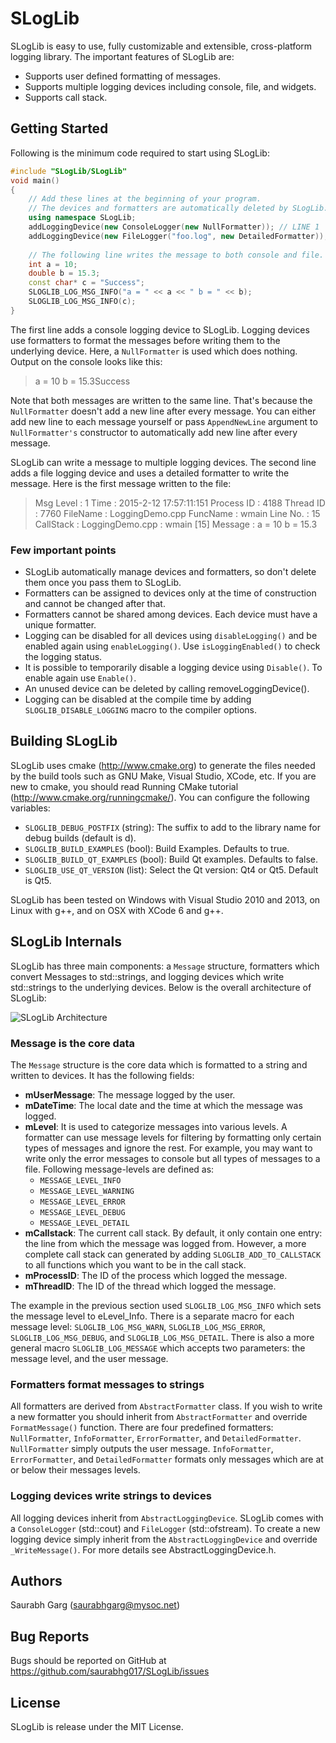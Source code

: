 # SLogLib
SLogLib is easy to use, fully customizable and extensible, cross-platform logging library. The important features of SLogLib are:

* Supports user defined formatting of messages.
* Supports multiple logging devices including console, file, and widgets.
* Supports call stack.

## Getting Started
Following is the minimum code required to start using SLogLib:

~~~c++
#include "SLogLib/SLogLib"
void main()
{
	// Add these lines at the beginning of your program.
	// The devices and formatters are automatically deleted by SLogLib.
	using namespace SLogLib;
	addLoggingDevice(new ConsoleLogger(new NullFormatter)); // LINE 1
	addLoggingDevice(new FileLogger("foo.log", new DetailedFormatter));	 // LINE 2
	
	// The following line writes the message to both console and file.
	int a = 10;
	double b = 15.3;
	const char* c = "Success";
	SLOGLIB_LOG_MSG_INFO("a = " << a << " b = " << b);
	SLOGLIB_LOG_MSG_INFO(c);
}
~~~

The first line adds a console logging device to SLogLib. Logging devices use formatters to format the messages before writing them to the underlying device. Here, a `NullFormatter` is used which does nothing. Output on the console looks like this:
> a = 10 b = 15.3Success

Note that both messages are written to the same line. That's because the `NullFormatter` doesn't add a new line after every message. You can either add new line to each message yourself or pass `AppendNewLine` argument to `NullFormatter's` constructor to automatically add new line after every message.

SLogLib can write a message to multiple logging devices. The second line adds a file logging device and uses a detailed formatter to write the message. Here is the first message written to the file:
> Msg Level  : 1
> Time       : 2015-2-12 17:57:11:151
> Process ID : 4188
> Thread ID  : 7760
> FileName   : LoggingDemo.cpp
> FuncName   : wmain
> Line No.   : 15
> CallStack  : LoggingDemo.cpp : wmain [15]
> Message    : a = 10 b = 15.3

### Few important points
* SLogLib automatically manage devices and formatters, so don't delete them once you pass them to SLogLib.
* Formatters can be assigned to devices only at the time of construction and cannot be changed after that.
* Formatters cannot be shared among devices. Each device must have a unique formatter.
* Logging can be disabled for all devices using `disableLogging()` and be enabled again using `enableLogging()`. Use `isLoggingEnabled()` to check the logging status.
* It is possible to temporarily disable a logging device using `Disable()`. To enable again use `Enable()`.
* An unused device can be deleted by calling removeLoggingDevice().
* Logging can be disabled at the compile time by adding `SLOGLIB_DISABLE_LOGGING` macro to the compiler options.

## Building SLogLib
SLogLib uses cmake (http://www.cmake.org) to generate the files needed by the build tools such as GNU Make, Visual Studio, XCode, etc. If you are new to cmake, you should read Running CMake tutorial (http://www.cmake.org/runningcmake/). You can configure the following variables:

* `SLOGLIB_DEBUG_POSTFIX` (string): The suffix to add to the library name for debug builds (default is d).
* `SLOGLIB_BUILD_EXAMPLES` (bool): Build Examples. Defaults to true.
* `SLOGLIB_BUILD_QT_EXAMPLES` (bool): Build Qt examples. Defaults to false.
* `SLOGLIB_USE_QT_VERSION` (list): Select the Qt version: Qt4 or Qt5. Default is Qt5.

SLogLib has been tested on Windows with Visual Studio 2010 and 2013, on Linux with g++, and on OSX with XCode 6 and g++.

## SLogLib Internals
SLogLib has three main components: a `Message` structure, formatters which convert Messages to  std::strings, and logging devices which write std::strings to the underlying devices. Below is the overall architecture of SLogLib: 

![SLogLib Architecture](/doc/SLogLib-Architecture.jpg)

### Message is the core data
The `Message` structure is the core data which is formatted to a string and written to devices. It has the following fields:

* **mUserMessage**: The message logged by the user.
* **mDateTime**: The local date and the time at which the message was logged. 
* **mLevel**: It is used to categorize messages into various levels. A formatter can use message levels for filtering by formatting only certain types of messages and ignore the rest. For example, you may want to write only the error messages to console but all types of messages to a file. Following message-levels are defined as:
  * `MESSAGE_LEVEL_INFO`
  * `MESSAGE_LEVEL_WARNING`
  * `MESSAGE_LEVEL_ERROR`
  * `MESSAGE_LEVEL_DEBUG`
  * `MESSAGE_LEVEL_DETAIL`
* **mCallstack**: The current call stack. By default, it only contain one entry: the line from which the message was logged from. However, a more complete call stack can generated by adding `SLOGLIB_ADD_TO_CALLSTACK` to all functions which you want to be in the call stack.
* **mProcessID**: The ID of the process which logged the message.
* **mThreadID**: The ID of the thread which logged the message.

The example in the previous section used `SLOGLIB_LOG_MSG_INFO` which sets the message level to eLevel_Info. There is a separate macro for each message level: `SLOGLIB_LOG_MSG_WARN`, `SLOGLIB_LOG_MSG_ERROR`, `SLOGLIB_LOG_MSG_DEBUG`, and `SLOGLIB_LOG_MSG_DETAIL`. There is also a more general macro `SLOGLIB_LOG_MESSAGE` which accepts two parameters: the message level, and the user message.

### Formatters format messages to strings
All formatters are derived from `AbstractFormatter` class. If you wish to write a new formatter you should inherit from `AbstractFormatter` and override `FormatMessage()` function. There are four predefined formatters: `NullFormatter`, `InfoFormatter`, `ErrorFormatter`, and `DetailedFormatter`. `NullFormatter` simply outputs the user message. `InfoFormatter`, `ErrorFormatter`, and `DetailedFormatter` formats only messages which are at or below their messages levels.

### Logging devices write strings to devices
All logging devices inherit from `AbstractLoggingDevice`. SLogLib comes with a `ConsoleLogger` (std::cout) and `FileLogger` (std::ofstream). To create a new logging device simply inherit from the `AbstractLoggingDevice` and override `_WriteMessage()`. For more details see AbstractLoggingDevice.h.

## Authors
Saurabh Garg (saurabhgarg@mysoc.net)

## Bug Reports
Bugs should be reported on GitHub at https://github.com/saurabhg017/SLogLib/issues

## License
SLogLib is release under the MIT License.